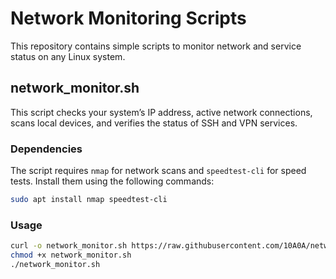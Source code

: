 # Network Monitoring Scripts

This repository contains simple scripts to monitor network and service status on any Linux system.

## network_monitor.sh
This script checks your system’s IP address, active network connections, scans local devices, and verifies the status of SSH and VPN services.

### Dependencies
The script requires `nmap` for network scans and `speedtest-cli` for speed tests. Install them using the following commands:

```bash
sudo apt install nmap speedtest-cli
```

### Usage
```bash
curl -o network_monitor.sh https://raw.githubusercontent.com/10A0A/network-monitoring-scripts/main/network_monitor.sh
chmod +x network_monitor.sh
./network_monitor.sh
```
